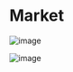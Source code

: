 # Market

![image](https://user-images.githubusercontent.com/119699844/216139402-bbbe77e5-b82e-497b-bfc0-8cc7819226aa.png)


![image](https://user-images.githubusercontent.com/119699844/216139710-38eb4c07-0b96-4bc3-a00f-2c6a20b351df.png)



